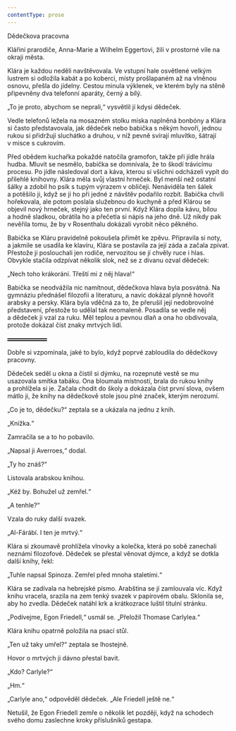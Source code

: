 ```yaml
---
contentType: prose
---
```


<section>

Dědečkova pracovna

Klářini prarodiče, Anna-Marie a Wilhelm Eggertovi, žili v prostorné vile na okraji města.

Klára je každou neděli navštěvovala. Ve vstupní hale osvětlené velkým lustrem si odložila kabát a po koberci, místy prošlapaném až na vlněnou osnovu, přešla do jídelny. Cestou minula výklenek, ve kterém byly na stěně připevněny dva telefonní aparáty, černý a bílý.

„To je proto, abychom se neprali,“ vysvětlil jí kdysi dědeček.

Vedle telefonů ležela na mosazném stolku miska naplněná bonbóny a Klára si často představovala, jak dědeček nebo babička s někým hovoří, jednou rukou si přidržují sluchátko a druhou, v níž pevně svírají mluvítko, šátrají v misce s cukrovím.

Před obědem kuchařka pokaždé natočila gramofon, takže při jídle hrála hudba. Mluvit se nesmělo, babička se domnívala, že to škodí trávicímu procesu. Po jídle následoval dort a káva, kterou si všichni odcházeli vypít do přilehlé knihovny. Klára měla svůj vlastní hrneček. Byl menší než ostatní šálky a zdobil ho psík s tupým výrazem v obličeji. Nenáviděla ten šálek a potěšilo ji, když se jí ho při jedné z návštěv podařilo rozbít. Babička chvíli hořekovala, ale potom poslala služebnou do kuchyně a před Klárou se objevil nový hrneček, stejný jako ten první. Když Klára dopila kávu, bílou a hodně sladkou, obrátila ho a přečetla si nápis na jeho dně. Už nikdy pak nevěřila tomu, že by v Rosenthalu dokázali vyrobit něco pěkného.

Babička se Kláru pravidelně pokoušela přimět ke zpěvu. Připravila si noty, a jakmile se usadila ke klavíru, Klára se postavila za její záda a začala zpívat. Přestože ji poslouchali jen rodiče, nervozitou se jí chvěly ruce i hlas. Obvykle stačila odzpívat několik slok, než se z divanu ozval dědeček:

„Nech toho krákorání. Třeští mi z něj hlava!“

Babička se neodvážila nic namítnout, dědečkova hlava byla posvátná. Na gymnáziu přednášel filozofii a literaturu, a navíc dokázal plynně hovořit arabsky a persky. Klára byla vděčná za to, že přerušil její nedobrovolné představení, přestože to udělal tak neomaleně. Posadila se vedle něj a dědeček ji vzal za ruku. Měl teplou a pevnou dlaň a ona ho obdivovala, protože dokázal číst znaky mrtvých lidí.

![divider.png](./resources/divider_opt.png)

Dobře si vzpomínala, jaké to bylo, když poprvé zabloudila do dědečkovy pracovny.

Dědeček seděl u okna a čistil si dýmku, na rozepnuté vestě se mu usazovala smítka tabáku. Ona bloumala místností, brala do rukou knihy a prohlížela si je. Začala chodit do školy a dokázala číst první slova, ovšem mátlo ji, že knihy na dědečkově stole jsou plné značek, kterým nerozumí.

„Co je to, dědečku?“ zeptala se a ukázala na jednu z knih.

„Knížka.“

Zamračila se a to ho pobavilo.

„Napsal ji Averroes,“ dodal.

„Ty ho znáš?“

Listovala arabskou knihou.

„Kéž by. Bohužel už zemřel.“

„A tenhle?“

Vzala do ruky další svazek.

„Al-Fárábí. I ten je mrtvý.“

Klára si zkoumavě prohlížela vlnovky a kolečka, která po sobě zanechali neznámí filozofové. Dědeček se přestal věnovat dýmce, a když se dotkla další knihy, řekl:

„Tuhle napsal Spinoza. Zemřel před mnoha staletími.“

Klára se zadívala na hebrejské písmo. Arabština se jí zamlouvala víc. Když knihu vracela, srazila na zem tenký svazek v papírovém obalu. Sklonila se, aby ho zvedla. Dědeček natáhl krk a krátkozrace luštil titulní stránku.

„Podívejme, Egon Friedell,“ usmál se. „Přeložil Thomase Carlylea.“

Klára knihu opatrně položila na psací stůl.

„Ten už taky umřel?“ zeptala se lhostejně.

Hovor o mrtvých ji dávno přestal bavit.

„Kdo? Carlyle?“

„Hm.“

„Carlyle ano,“ odpověděl dědeček. „Ale Friedell ještě ne.“

Netušil, že Egon Friedell zemře o několik let později, když na schodech svého domu zaslechne kroky příslušníků gestapa.

</section>
